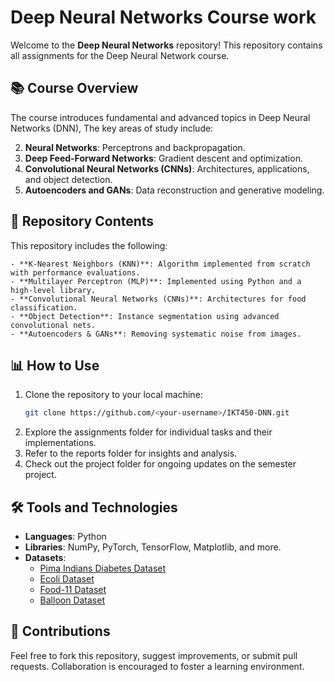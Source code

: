 # Deep Neural Networks Course work

Welcome to the **Deep Neural Networks** repository! This repository contains all assignments for the Deep Neural Network course.

## 📚 Course Overview

The course introduces fundamental and advanced topics in Deep Neural Networks (DNN), The key areas of study include:

2. **Neural Networks**: Perceptrons and backpropagation.
3. **Deep Feed-Forward Networks**: Gradient descent and optimization.
4. **Convolutional Neural Networks (CNNs)**: Architectures, applications, and object detection.
6. **Autoencoders and GANs**: Data reconstruction and generative modeling.

   
## 💂️ Repository Contents

This repository includes the following:

    - **K-Nearest Neighbors (KNN)**: Algorithm implemented from scratch with performance evaluations.
    - **Multilayer Perceptron (MLP)**: Implemented using Python and a high-level library.
    - **Convolutional Neural Networks (CNNs)**: Architectures for food classification.
    - **Object Detection**: Instance segmentation using advanced convolutional nets.
    - **Autoencoders & GANs**: Removing systematic noise from images.

## 📊 How to Use

1. Clone the repository to your local machine:
   ```bash
   git clone https://github.com/<your-username>/IKT450-DNN.git
   ```
2. Explore the assignments folder for individual tasks and their implementations.
3. Refer to the reports folder for insights and analysis.
4. Check out the project folder for ongoing updates on the semester project.

## 🛠 Tools and Technologies

- **Languages**: Python
- **Libraries**: NumPy, PyTorch, TensorFlow, Matplotlib, and more.
- **Datasets**: 
    - [Pima Indians Diabetes Dataset](https://www.kaggle.com/kumargh/pimaindiansdiabetescsv)
    - [Ecoli Dataset](https://archive.ics.uci.edu/ml/datasets/Ecoli)
    - [Food-11 Dataset](https://mmspg.epfl.ch/food-image-datasets)
    - [Balloon Dataset](https://github.com/matterport/Mask_RCNN/releases)

## 🤝 Contributions

Feel free to fork this repository, suggest improvements, or submit pull requests. Collaboration is encouraged to foster a learning environment.
